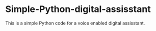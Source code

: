 # Simple-Python-digital-assisstant
This is a simple Python code for a voice enabled digital assisstant.
